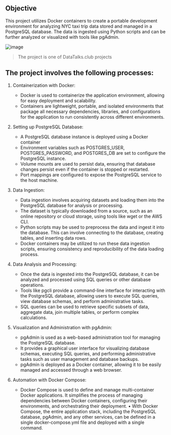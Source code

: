 ## Objective
This project utilizes Docker containers to create a portable development environment for analyzing NYC taxi trip data stored and managed in a PostgreSQL database. The data is ingested using Python scripts and can be further analyzed or visualized with tools like pgAdmin.

![image](https://github.com/esamtronics/Ingesting-NYC-data-to-Postgres/assets/107403255/f63ace8b-db0b-49f1-b25b-c25eeb11e2f8)

> The project is one of DataTalks.club projects

## The project involves the following processes:

1. Containerization with Docker:

    * Docker is used to containerize the application environment, allowing for easy deployment and scalability.
    * Containers are lightweight, portable, and isolated environments that package all necessary dependencies, libraries, and configurations for the application to run consistently across different environments.

2. Setting up PostgreSQL Database:

    * A PostgreSQL database instance is deployed using a Docker container
    * Environment variables such as POSTGRES_USER, POSTGRES_PASSWORD, and POSTGRES_DB are set to configure the PostgreSQL instance.
    * Volume mounts are used to persist data, ensuring that database changes persist even if the container is stopped or restarted.
    * Port mappings are configured to expose the PostgreSQL service to the host machine.

3. Data Ingestion:

    * Data ingestion involves acquiring datasets and loading them into the PostgreSQL database for analysis or processing.
    * The dataset is typically downloaded from a source, such as an online repository or cloud storage, using tools like wget or the AWS CLI.
    * Python scripts may be used to preprocess the data and ingest it into the database. This can involve connecting to the database, creating tables, and inserting data rows.
    * Docker containers may be utilized to run these data ingestion scripts, ensuring consistency and reproducibility of the data loading process.

4. Data Analysis and Processing:

    * Once the data is ingested into the PostgreSQL database, it can be analyzed and processed using SQL queries or other database operations.
    * Tools like pgcli provide a command-line interface for interacting with the PostgreSQL database, allowing users to execute SQL queries, view database schemas, and perform administrative tasks.
    * SQL queries can be used to retrieve specific subsets of data, aggregate data, join multiple tables, or perform complex calculations.

5. Visualization and Administration with pgAdmin:

    * pgAdmin is used as a web-based administration tool for managing the PostgreSQL database.
    * It provides a graphical user interface for visualizing database schemas, executing SQL queries, and performing administrative tasks such as user management and database backups.
    * pgAdmin is deployed as a Docker container, allowing it to be easily managed and accessed through a web browser.

6. Automation with Docker Compose:

    * Docker Compose is used to define and manage multi-container Docker applications.
    It simplifies the process of managing dependencies between Docker containers, configuring their environments, and orchestrating their deployment.
    • With Docker Compose, the entire application stack, including the PostgreSQL database, pgAdmin, and any other services, can be defined in a single docker-compose.yml file and deployed with a single command.
